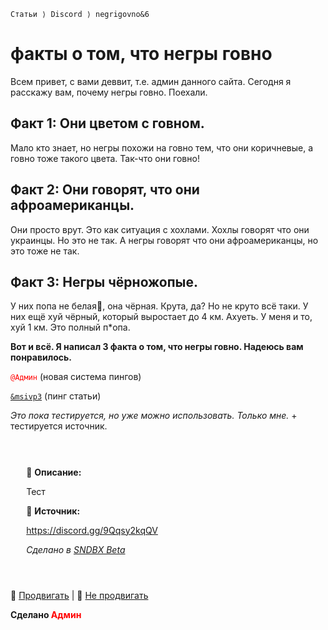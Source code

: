 `Статьи ⟩ Discord ⟩ negrigovno&6`

#  факты о том, что негры говно

Всем привет, с вами деввит, т.е. админ данного сайта. Сегодня я расскажу вам, почему негры говно. Поехали.

## Факт 1: Они цветом с говном.

Мало кто знает, но негры похожи на говно тем, что они коричневые, а говно тоже такого цвета. Так-что они говно!

## Факт 2: Они говорят, что они афроамериканцы.

Они просто врут. Это как ситуация с хохлами. Хохлы говорят что они украинцы. Но это не так. А негры говорят что они афроамериканцы, но это тоже не так.

## Факт 3: Негры чёрножопые.

У них попа не белая🤯, она чёрная. Крута, да? Но не круто всё таки. У них ещё хуй чёрный, который выростает до 4 км. Ахуеть. У меня и то, хуй 1 км. Это полный п\*опа.

**Вот и всё. Я написал 3 факта о том, что негры говно. Надеюсь вам понравилось.**

<font color="red">`@Админ`</font> (новая система пингов)

[`&msivp3`](https://pl0xo.github.io/msivp3/) (пинг статьи)

*Это пока тестируется, но уже можно использовать. Только мне.* + тестируется источник.

​

<div style="margin: 5%;">

💬 **Описание:**

Тест

📝 **Источник:**

https://discord.gg/9Qqsy2kqQV

*Сделано в [SNDBX Beta](https://pl0xo.github.io/sandbox-html/)*

</div>

​

🔺 [Продвигать](#) | 🔻 [Не продвигать](#)

**Сделано <font color="red">Админ</font>**
